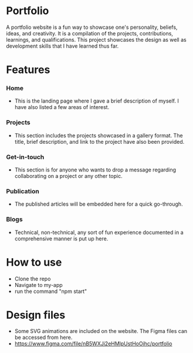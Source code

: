 # Portfolio
A portfolio website is a fun way to showcase one's personality, beliefs, ideas, and creativity. It is a compilation of the projects, contributions, learnings, and qualifications. This project showcases the design as well as development skills that I have learned thus far.

# Features
### Home
- This is the landing page where I gave a brief description of myself. I have also listed a few areas of interest. 

### Projects
- This section includes the projects showcased in a gallery format. The title, brief description, and link to the project have also been provided.

### Get-in-touch
- This section is for anyone who wants to drop a message regarding collaborating on a project or any other topic.

### Publication
- The published articles will be embedded here for a quick go-through. 

### Blogs
- Technical, non-technical, any sort of fun experience documented in a comprehensive manner is put up here.

# How to use
- Clone the repo
- Navigate to my-app
- run the command "npm start"

# Design files
- Some SVG animations are included on the website. The Figma files can be accessed from here.
- https://www.figma.com/file/nB5WXJi2eHMlpUstHoOihc/portfolio

